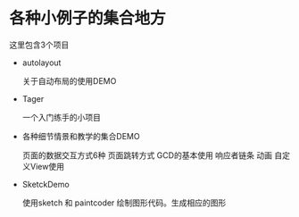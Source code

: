 # 各种小例子的集合地方
这里包含3个项目

* autolayout

    关于自动布局的使用DEMO
    
* Tager 

    一个入门练手的小项目
    
* 各种细节情景和教学的集合DEMO


    页面的数据交互方式6种
页面跳转方式
GCD的基本使用
响应者链条
动画
自定义View使用

* SketckDemo 

    使用sketch 和 paintcoder 绘制图形代码。生成相应的图形
